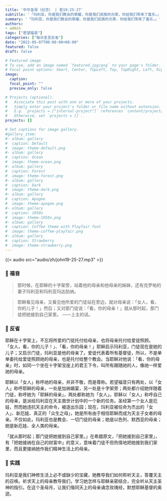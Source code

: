 ```yaml
---
title: '中华圣母（纪念） | 若19:25-27'
subtitle: '「玛利亚，你是我们教会的荣耀，你是我们民族的光荣，你给我们带来了喜乐。」'
summary: '「玛利亚，你是我们教会的荣耀，你是我们民族的光荣，你给我们带来了喜乐。」'
authors:
- admin
tags: ["若望福音"]
categories: ["每日圣言反省"]
date: "2022-05-07T00:00:00+08:00"
featured: false
draft: false

# Featured image
# To use, add an image named `featured.jpg/png` to your page's folder.
# Focal point options: Smart, Center, TopLeft, Top, TopRight, Left, Right, BottomLeft, Bottom, BottomRight
image:
  caption:
  focal_point: ""
  preview_only: false

# Projects (optional).
#   Associate this post with one or more of your projects.
#   Simply enter your project's folder or file name without extension.
#   E.g. `projects = ["internal-project"]` references `content/project/deep-learning/index.md`.
#   Otherwise, set `projects = []`.
projects: []

# Set captions for image gallery.
#gallery_item:
#- album: gallery
#  caption: Default
#  image: theme-default.png
#- album: gallery
#  caption: Ocean
#  image: theme-ocean.png
#- album: gallery
#  caption: Forest
#  image: theme-forest.png
#- album: gallery
#  caption: Dark
#  image: theme-dark.png
#- album: gallery
#  caption: Apogee
#  image: theme-apogee.png
#- album: gallery
#  caption: 1950s
#  image: theme-1950s.png
#- album: gallery
#  caption: Coffee theme with Playfair font
#  image: theme-coffee-playfair.png
#- album: gallery
#  caption: Strawberry
#  image: theme-strawberry.png
---
```


{{< audio src="audio/zh/john19-25-27.mp3" >}}

### :love_letter: 福音
> 那时候，在耶稣的十字架旁，站着他的母亲和他母亲的姊妹，还有克罗帕的妻子玛利亚和玛利亚玛达肋纳。

> 耶稣看见母亲，又看见他所爱的门徒站在旁边，就对母亲说：「女人，看，你的儿子！」然后；又对那门徒说：「看，你的母亲！」就从那时起，那门徒把她接到自己家里。 ——上主的话。

### :speech_balloon: 反省
耶稣在十字架上，不忘将所爱的门徒托付给母亲，也将母亲托付给爱徒照顾。 「女人，看，你的儿子！」、「看，你的母亲！」耶稣启示玛利亚，门徒现在是她的儿子；又启示门徒，玛利亚是他的母亲了。爱徒代表着所有基督徒，所以，不是单单委托给爱徒照顾祂的母亲，也是托付给整个教会。当耶稣对他说：「看，你的母亲」时，如同一个坐在十字架宝座上的君王下令，叫所有跟随祂的人，像祂一样爱祂的母亲。

耶稣以「女人」称呼祂的母亲，并非不敬，而是尊称。若望福音只有两处，以「女人」称呼耶稣的母亲，一处是加纳婚宴，另一处是十字架旁；两处都介绍她伴随着门徒，称呼她为「耶稣的母亲」，两处都称她为「女人」。耶稣以「女人」称呼自己的母亲，是派给玛利亚在天主救世计划中的一个新的任务。圣经第一个女人是厄娃，然而她违抗天主的命令，被逐出乐园；现在，玛利亚被任命为杰出的「女人」、新厄娃、真正的「众生之母」，她是所有由于相信耶稣而成为天主子女者的母亲。不仅如此，玛利亚也是教会、一切门徒的母亲；她是以色列、默西亚的母亲；她是新厄娃、全人类的母亲。

「就从那时起；那门徒把她接到自己家里。」在希腊原文，「把她接到自己家里」，有「把她接纳在自己的财富中」的意义，意味着门徒不但热情地把她接到我们家里，而且更接纳她作我们精神生活上的母亲。

### :runner: 实践
玛利亚是我们神修生活上必不或缺少的宝藏，她教导我们如何聆听天主，答覆天主的召唤。祈求天上的母亲教导我们，学习她怎样与耶稣亲密结合，完全听从天主圣神的指引。在这个圣母月，让我们偕同天上的母亲诵念玫瑰经，默想耶稣基督的奥迹。
